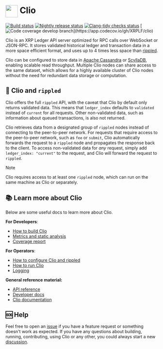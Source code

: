 # <img src='./docs/img/xrpl-logo.svg' width='40' valign="top" /> Clio

[![Build status](https://github.com/XRPLF/clio/actions/workflows/build.yml/badge.svg?branch=develop)](https://github.com/XRPLF/clio/actions/workflows/build.yml?query=branch%3Adevelop)
[![Nightly release status](https://github.com/XRPLF/clio/actions/workflows/nightly.yml/badge.svg?branch=develop)](https://github.com/XRPLF/clio/actions/workflows/nightly.yml?query=branch%3Adevelop)
[![Clang-tidy checks status](https://github.com/XRPLF/clio/actions/workflows/clang-tidy.yml/badge.svg?branch=develop)](https://github.com/XRPLF/clio/actions/workflows/clang-tidy.yml?query=branch%3Adevelop)
[![Code coverage develop branch](https://codecov.io/gh/XRPLF/clio/branch/develop/graph/badge.svg?)](https://app.codecov.io/gh/XRPLF/clio)

Clio is an XRP Ledger API server optimized for RPC calls over WebSocket or JSON-RPC.
It stores validated historical ledger and transaction data in a more space efficient format, and uses up to 4 times less space than [rippled](https://github.com/XRPLF/rippled).

Clio can be configured to store data in [Apache Cassandra](https://cassandra.apache.org/_/index.html) or [ScyllaDB](https://www.scylladb.com/), enabling scalable read throughput.
Multiple Clio nodes can share access to the same dataset, which allows for a highly available cluster of Clio nodes without the need for redundant data storage or computation.

## 📡 Clio and `rippled`

Clio offers the full `rippled` API, with the caveat that Clio by default only returns validated data. This means that `ledger_index` defaults to `validated` instead of `current` for all requests. Other non-validated data, such as information about queued transactions, is also not returned.

Clio retrieves data from a designated group of `rippled` nodes instead of connecting to the peer-to-peer network.
For requests that require access to the peer-to-peer network, such as `fee` or `submit`, Clio automatically forwards the request to a `rippled` node and propagates the response back to the client. To access non-validated data for *any* request, simply add `ledger_index: "current"` to the request, and Clio will forward the request to `rippled`.

> [!NOTE]  
> Clio requires access to at least one `rippled` node, which can run on the same machine as Clio or separately.

## 📚 Learn more about Clio

Below are some useful docs to learn more about Clio.

**For Developers**:

- [How to build Clio](./docs/build-clio.md)
- [Metrics and static analysis](./docs/metrics-and-static-analysis.md)
- [Coverage report](./docs/coverage-report.md)

**For Operators**:

- [How to configure Clio and rippled](./docs/configure-clio.md)
- [How to run Clio](./docs/run-clio.md)
- [Logging](./docs/logging.md)

**General reference material:**

- [API reference](https://xrpl.org/http-websocket-apis.html)
- [Developer docs](https://xrplf.github.io/clio)
- [Clio documentation](https://xrpl.org/the-clio-server.html#the-clio-server)

## 🆘 Help

Feel free to open an [issue](https://github.com/XRPLF/clio/issues) if you have a feature request or something doesn't work as expected.
If you have any questions about building, running, contributing, using Clio or any other, you could always start a new [discussion](https://github.com/XRPLF/clio/discussions).
